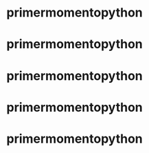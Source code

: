 # primermomentopython
# primermomentopython
# primermomentopython
# primermomentopython
# primermomentopython
